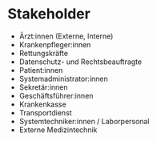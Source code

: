 # Stakeholder

- Ärzt:innen (Externe, Interne)
- Krankenpfleger:innen
- Rettungskräfte
- Datenschutz- und Rechtsbeauftragte
- Patient:innen
- Systemadministrator:innen
- Sekretär:innen
- Geschäftsführer:innen
- Krankenkasse
- Transportdienst
- Systemtechniker:innen / Laborpersonal
- Externe Medizintechnik